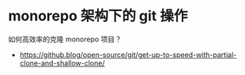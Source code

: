 # monorepo 架构下的 git 操作

如何高效率的克隆 monorepo 项目？

- https://github.blog/open-source/git/get-up-to-speed-with-partial-clone-and-shallow-clone/

